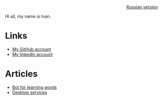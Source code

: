 <p align="right" width="100%"><a href="https://sploid.github.io/ru/">Russian version</a></p>

Hi all, my name is Ivan.

# Links

- [My GitHub account](https://github.com/sploid)
- [My linkedIn account](https://www.linkedin.com/in/ivankrivenkov)

# Articles

- [Bot for learning words](https://sploid.github.io/bot/)
- [Desktop services](https://sploid.github.io/desktop_services/)
